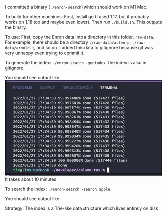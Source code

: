 I committed a binary (`./enron-search`) which should work on M1 Mac.

To build for other machines:
First, install go (I used 1.17, but it probably works on 1.18 too and maybe even lower). Then run `./build.sh`. This outputs the binary.

To use:
First, copy the Enron data into a directory in this folder, `raw-data`.
For example, there should be a directory `./raw-data/allen-p`, `./raw-data/arnold-j`, and so on.
I added this data to gitignore because git was very unhappy even trying to commit it. 

To generate the index:
`./enron-search -genindex`
The index is also in gitignore.

You should see output like:
![genindex](./genindex.png)
It takes about 10 minutes.

To search the index:
`./enron-search -search apple`

You should see output like:

Strategy:
The index is a Trie-like data structure which lives entirely on disk
